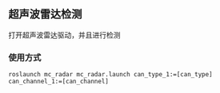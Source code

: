 ## 超声波雷达检测

打开超声波雷达驱动，并且进行检测

### 使用方式

```roslaunch mc_radar mc_radar.launch can_type_1:=[can_type] can_channel_1:=[can_channel]```